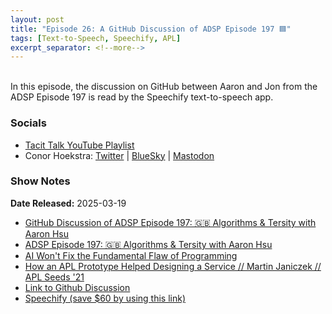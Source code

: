 ```yaml
---
layout: post
title: "Episode 26: A GitHub Discussion of ADSP Episode 197 🟦"
tags: [Text-to-Speech, Speechify, APL]
excerpt_separator: <!--more-->
---
```


<div id="buzzsprout-player-16809596"></div><script src="https://www.buzzsprout.com/2363521/episodes/16809596-episode-26-a-github-discussion-of-adsp-episode-197.js?container_id=buzzsprout-player-16809596&player=small" type="text/javascript" charset="utf-8"></script>

<br>In this episode, the discussion on GitHub between Aaron and Jon from the ADSP Episode 197 is read by the Speechify text-to-speech app.

<!--more-->

### Socials

* [Tacit Talk YouTube Playlist](https://www.youtube.com/playlist?list=PLVFrD1dmDdvenJhYti3HomLRkC4_Y9AXA)
* Conor Hoekstra: [Twitter](https://twitter.com/code_report) \| [BlueSky](https://bsky.app/profile/codereport.bsky.social) \| [Mastodon](https://mastodon.social/@code_report)

### Show Notes

**Date Released:** 2025-03-19 <br>

* [GitHub Discussion of ADSP Episode 197: 🇬🇧 Algorithms & Tersity with Aaron Hsu](https://github.com/codereport/adsp2/discussions/96#discussioncomment-11494334)
* [ADSP Episode 197: 🇬🇧 Algorithms & Tersity with Aaron Hsu](https://adspthepodcast.com/2024/08/30/Episode-197.html)
* [AI Won't Fix the Fundamental Flaw of Programming](https://www.youtube.com/watch?v=82JpGhctWpU)
* [How an APL Prototype Helped Designing a Service // Martin Janiczek // APL Seeds '21](https://www.youtube.com/watch?v=qDl3obmOd58)
* [Link to Github Discussion](https://github.com/codereport/tacittalk/discussions/4)
* [Speechify (save $60 by using this link)](https://share.speechify.com/mzBQRif)
